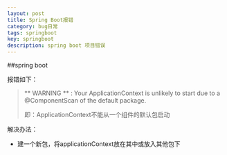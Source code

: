 ```yaml
---
layout: post
title: Spring Boot报错
category: bug日常
tags: springboot
key: springboot
description: spring boot 项目错误
---
```


##spring boot

报错如下：

> ** WARNING ** : Your ApplicationContext is unlikely to start due to a @ComponentScan of the default package.
> 
> 即：ApplicationContext不能从一个组件的默认包启动

解决办法：

* 建一个新包，将applicationContext放在其中或放入其他包下